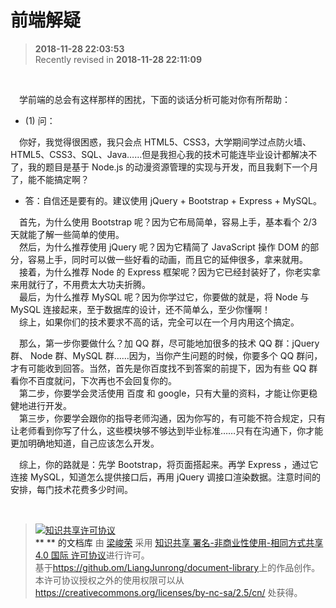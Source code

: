 前端解疑
===

>  **2018-11-28 22:03:53**  
> Recently revised in **2018-11-28 22:11:09**

<br>

&emsp;学前端的总会有这样那样的困扰，下面的谈话分析可能对你有所帮助：

* (1) 问：  

&emsp;你好，我觉得很困惑，我只会点 HTML5、CSS3，大学期间学过点防火墙、HTML5、CSS3、SQL、Java……但是我担心我的技术可能连毕业设计都解决不了，我的题目是基于 Node.js 的动漫资源管理的实现与开发，而且我剩下一个月了，能不能搞定啊？

* 答：自信还是要有的。建议使用 jQuery + Bootstrap + Express + MySQL。  

&emsp;首先，为什么使用 Bootstrap 呢？因为它布局简单，容易上手，基本看个 2/3 天就能了解一些简单的使用。  
&emsp;然后，为什么推荐使用 jQuery 呢？因为它精简了 JavaScript 操作 DOM 的部分，容易上手，同时可以做一些好看的动画，而且它的延伸很多，拿来就用。  
&emsp;接着，为什么推荐 Node 的 Express 框架呢？因为它已经封装好了，你老实拿来用就行了，不用费太大功夫折腾。  
&emsp;最后，为什么推荐 MySQL 呢？因为你学过它，你要做的就是，将 Node 与 MySQL 连接起来，至于数据库的设计，还不简单么，至少你懂啊！  
&emsp;综上，如果你们的技术要求不高的话，完全可以在一个月内用这个搞定。

&emsp;那么，第一步你要做什么？加 QQ 群，尽可能地加很多的技术 QQ 群：jQuery 群、 Node 群、MySQL 群……因为，当你产生问题的时候，你要多个 QQ 群问，才有可能收到回答。当然，首先是你百度找不到答案的前提下，因为有些 QQ 群看你不百度就问，下次再也不会回复你的。  
&emsp;第二步，你要学会灵活使用 百度 和 google，只有大量的资料，才能让你更稳健地进行开发。  
&emsp;第三步，你要学会跟你的指导老师沟通，因为你写的，有可能不符合规定，只有让老师看到你写了什么，这些模块够不够达到毕业标准……只有在沟通下，你才能更加明确地知道，自己应该怎么开发。

&emsp;综上，你的路就是：先学 Bootstrap，将页面搭起来。再学 Express ，通过它连接 MySQL，知道怎么提供接口后，再用 jQuery 调接口渲染数据。注意时间的安排，每门技术花费多少时间。

<br>

> <a rel="license" href="http://creativecommons.org/licenses/by-nc-sa/4.0/"><img alt="知识共享许可协议" style="border-width:0" src="https://i.creativecommons.org/l/by-nc-sa/4.0/88x31.png" /></a><br /><a xmlns:dct="http://purl.org/dc/terms/" property="dct:title">** ** 的文档库</a> 由 <a xmlns:cc="http://creativecommons.org/ns#" href="https://github.com/LiangJunrong/document-library" property="cc:attributionName" rel="cc:attributionURL">梁峻荣</a> 采用 <a rel="license" href="http://creativecommons.org/licenses/by-nc-sa/4.0/">知识共享 署名-非商业性使用-相同方式共享 4.0 国际 许可协议</a>进行许可。<br />基于<a xmlns:dct="http://purl.org/dc/terms/" href="https://github.com/LiangJunrong/document-library" rel="dct:source">https://github.om/LiangJunrong/document-library</a>上的作品创作。<br />本许可协议授权之外的使用权限可以从 <a xmlns:cc="http://creativecommons.org/ns#" href="https://creativecommons.org/licenses/by-nc-sa/2.5/cn/" rel="cc:morePermissions">https://creativecommons.org/licenses/by-nc-sa/2.5/cn/</a> 处获得。